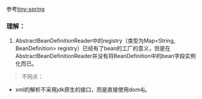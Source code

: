 参考[tiny-spring](https://github.com/code4craft/tiny-spring)

### 理解：
1. AbstractBeanDefinitionReader中的registry（类型为Map<String, BeanDefinition> registry）已经有了bean的工厂的意义，但是在AbstractBeanDefinitionReader并没有将BeanDefinition中的bean字段实例化而已。


> 不同点：
- xml的解析不采用jdk原生的接口，而是直接使用dom4j。